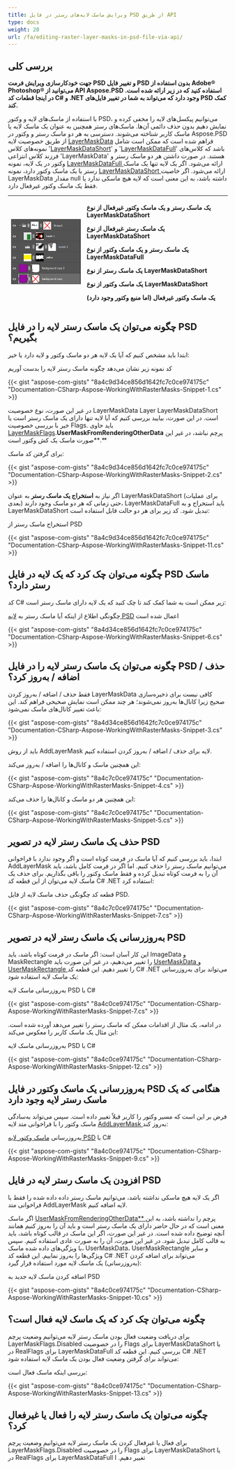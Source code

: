 ```yaml
---
title: ویرایش ماسک لایه‌های رستر در فایل PSD از طریق API
type: docs
weight: 20
url: /fa/editing-raster-layer-masks-in-psd-file-via-api/
---
```


## **بررسی کلی**
**جهت خودکارسازی ویرایش فرمت PSD و تغییر فایل PSD بدون استفاده از Adobe® Photoshop® می‌توانید از API Aspose.PSD استفاده کنید که در زیر ارائه شده است. در اینجا قطعات کد C# و .NET وجود دارد که می‌تواند به شما در تغییر فایل‌های PSD کمک کند.**

با استفاده از ماسک‌های لایه و وکتور PSD، می‌توانیم پیکسل‌های لایه را مخفی کرده و نمایش دهیم بدون حذف دائمی آن‌ها. ماسک‌های رستر همچنین به عنوان یک ماسک لایه یا ماسک کاربر شناخته می‌شوند. دسترسی به هر دو ماسک رستر و وکتور در Aspose.PSD از طریق خصوصیت لایه [LayerMaskData](https://reference.aspose.com/psd/net/aspose.psd.fileformats.psd.layers/layer/properties/layermaskdata) فراهم شده است که ممکن است شامل نمونه‌های کلاس '[LayerMaskDataShort](https://reference.aspose.com/psd/net/aspose.psd.fileformats.psd.layers/layermaskdatashort)' و '[LayerMaskDataFull](https://reference.aspose.com/psd/net/aspose.psd.fileformats.psd.layers/layermaskdatafull)' باشد که کلاس‌های فرزند کلاس انتزاعی 'LayerMaskData' هستند. در صورت داشتن هر دو ماسک رستر و وکتور در یک لایه، نمونه [LayerMaskDataFull ](https://reference.aspose.com/psd/net/aspose.psd.fileformats.psd.layers/layermaskdatafull) ارائه می‌شود. اگر یک لایه تنها یک ماسک رستر یا یک ماسک وکتور دارد، نمونه [LayerMaskDataShort ](https://reference.aspose.com/psd/net/aspose.psd.fileformats.psd.layers/layermaskdatashort) ارائه می‌شود. اگر خاصیت LayerMaskData مقدار null داشته باشد، به این معنی است که لایه هیچ ماسکی ندارد یا فقط یک ماسک وکتور غیرفعال دارد.


|![todo:image_alt_text](editing-raster-layer-masks-in-psd-file-via-api_1.png)|<p>یک ماسک رستر و یک ماسک وکتور غیرفعال از نوع LayerMaskDataShort</p><p>یک ماسک رستر غیرفعال از نوع LayerMaskDataShort</p><p>یک ماسک رستر و یک ماسک وکتور از نوع LayerMaskDataFull</p><p>یک ماسک رستر از نوع LayerMaskDataShort</p><p>یک ماسک وکتور از نوع LayerMaskDataShort</p><p>یک ماسک وکتور غیرفعال (اما منبع وکتور وجود دارد)</p>|
| :- | :- |

## **چگونه می‌توان یک ماسک رستر لایه را در فایل PSD بگیریم؟**
ابتدا باید مشخص کنیم که آیا یک لایه هر دو ماسک وکتور و لایه دارد یا خیر:

کد نمونه زیر نشان می‌دهد چگونه ماسک رستر لایه را بدست آوریم

{{< gist "aspose-com-gists" "8a4c9d34ce856d1642fc7c0ce974175c" "Documentation-CSharp-Aspose-WorkingWithRasterMasks-Snippet-1.cs" >}}

در غیر این صورت، نوع خصوصیت LayerMaskData Layer LayerMaskDataShort است. در این صورت، بیایید بررسی کنیم که آیا لایه تنها دارای یک ماسک رستر است یا خیر با بررسی خصوصیت Flags. باید حاوی [LayerMaskFlags](https://reference.aspose.com/psd/net/aspose.psd.fileformats.psd.layers/layermaskflags).**UserMaskFromRenderingOtherData** پرچم نباشد، در غیر این صورت ماسک یک کش وکتور است**.**

برای گرفتن کد ماسک:

{{< gist "aspose-com-gists" "8a4c9d34ce856d1642fc7c0ce974175c" "Documentation-CSharp-Aspose-WorkingWithRasterMasks-Snippet-2.cs" >}}

اگر نیاز به **استخراج یک ماسک رستر** به عنوان LayerMaskDataShort (برای عملیات بعدی) حتی زمانی که هر دو ماسک وجود دارند، LayerMaskDataFull باید استخراج و به LayerMaskDataShort تبدیل شود. کد زیر برای هر دو حالت قابل استفاده است:

استخراج ماسک رستر از PSD

{{< gist "aspose-com-gists" "8a4c9d34ce856d1642fc7c0ce974175c" "Documentation-CSharp-Aspose-WorkingWithRasterMasks-Snippet-11.cs" >}}
## **چگونه می‌توان چک کرد که یک لایه در فایل PSD ماسک رستر دارد؟**
کد C# زیر ممکن است به شما کمک کند تا چک کنید که یک لایه دارای ماسک رستر است:

چگونگی اطلاع از اینکه آیا ماسک رستر به [لایه PSD](/psd/fa/net/psd-layer/) اعمال شده است

{{< gist "aspose-com-gists" "8a4d34ce856d1642fc7c0ce974175c" "Documentation-CSharp-Aspose-WorkingWithRasterMasks-Snippet-6.cs" >}}
## **چگونه می‌توان یک ماسک رستر لایه را در فایل PSD حذف / اضافه / به‌روز کرد؟**
فقط حذف / اضافه / به‌روز کردن LayerMaskData کافی نیست برای ذخیره‌سازی صحیح زیرا کانال‌ها به‌روز نمی‌شوند؛ هر چند ممکن است نمایش صحیحی فراهم کند. این باعث تغییر کانال‌های ماسک نمی‌شود:

{{< gist "aspose-com-gists" "8a4d34ce856d1642fc7c0ce974175c" "Documentation-CSharp-Aspose-WorkingWithRasterMasks-Snippet-3.cs" >}}

باید از روش AddLayerMask لایه برای حذف / اضافه / به‌روز کردن استفاده کنیم.

این همچنین ماسک و کانال‌ها را اضافه / به‌روز می‌کند:

{{< gist "aspose-com-gists" "8a4c7c0ce974175c" "Documentation-CSharp-Aspose-WorkingWithRasterMasks-Snippet-4.cs" >}}

این همچنین هر دو ماسک و کانال‌ها را حذف می‌کند:

{{< gist "aspose-com-gists" "8a4c7c0ce974175c" "Documentation-CSharp-Aspose-WorkingWithRasterMasks-Snippet-5.cs" >}}
## **حذف یک ماسک رستر لایه در تصویر PSD**
ابتدا، باید بررسی کنیم که آیا ماسک در فرمت کوتاه است و اگر وجود ندارد با فراخوانی AddLayerMask می‌توانیم ماسک رستر را حذف کنیم. اما اگر در فرمت کامل باشد، باید آن را به فرمت کوتاه تبدیل کرده و فقط ماسک وکتور را باقی بگذاریم. برای حذف یک ماسک لایه می‌توان از این قطعه کد C# .NET استفاده کرد:

قطعه کد چگونگی حذف ماسک لایه از فایل PSD.

{{< gist "aspose-com-gists" "8a4c7c0ce974175c" "Documentation-CSharp-Aspose-WorkingWithRasterMasks-Snippet-7.cs" >}}
## **به‌روز‌رسانی یک ماسک رستر لایه در تصویر PSD**
این کار آسان است: اگر ماسک در فرمت کوتاه باشد، باید ImageData و MaskRectangle را تغییر می‌دهیم، در غیر این صورت باید [UserMaskData ](https://reference.aspose.com/psd/net/aspose.psd.fileformats.psd.layers/layermaskdatafull/properties/usermaskdata)و [UserMaskRectangle ](https://reference.aspose.com/psd/net/aspose.psd.fileformats.psd.layers/layermaskdatafull/properties/usermaskrectangle) را تغییر دهیم. این قطعه کد C# .NET می‌تواند برای به‌روز‌رسانی یک ماسک لایه استفاده شود:

به‌روزرسانی ماسک لایه PSD با C#

{{< gist "aspose-com-gists" "8a4c0ce974175c" "Documentation-CSharp-Aspose-WorkingWithRasterMasks-Snippet-7.cs" >}}

در ادامه، یک مثال از اقدامات ممکن که ماسک رستر را تغییر می‌دهد آورده شده است. این مثال یک ماسک کاربر را معکوس می‌کند:

به‌روزرسانی ماسک لایه PSD با C#

{{< gist "aspose-com-gists" "8a4c0ce974175c" "Documentation-CSharp-Aspose-WorkingWithRasterMasks-Snippet-12.cs" >}}
## **به‌روز‌رسانی یک ماسک وکتور در فایل PSD هنگامی که یک ماسک رستر لایه وجود دارد**
فرض بر این است که مسیر وکتور را کاربر قبلاً تغییر داده است. سپس می‌تواند به‌سادگی ماسک وکتور را با فراخوانی متد لایه [AddLayerMask ](https://reference.aspose.com/psd/net/aspose.psd.fileformats.psd.layers/layer/methods/addlayermask) به‌روز کند:

به‌روز‌رسانی [ماسک وکتور لایه PSD](/psd/fa/net/layer-vector-mask/) با C#

{{< gist "aspose-com-gists" "8a4c0ce974175c" "Documentation-CSharp-Aspose-WorkingWithRasterMasks-Snippet-9.cs" >}}
## **افزودن یک ماسک رستر لایه در فایل PSD**
اگر یک لایه هیچ ماسکی نداشته باشد، می‌توانیم ماسک رستر داده داده شده را فقط با فراخوانی متد AddLayerMask لایه اضافه کنیم.

اگر ماسک [UserMaskFromRenderingOtherData** ](https://reference.aspose.com/psd/java/com.aspose.psd.fileformats.psd.layers/LayerMaskFlags)پرچم را نداشته باشد، به این معنی است که در حال حاضر دارای یک ماسک رستر است و باید آن را به‌روز کنیم همانند آنچه توضیح داده شده است. در غیر این صورت، اگر این ماسک در قالب کوتاه باشد، باید به قالب کامل تبدیل شود. در غیر این صورت، آن را به صورت عادی استفاده کنیم. سپس با ویژگی‌های داده شده ماسک، UserMaskData، UserMaskRectangle و سایر ویژگی‌ها را به‌روز نماییم. این قطعه کد C# .NET می‌تواند برای اضافه کردن (به‌روزرسانی) یک ماسک لایه مورد استفاده قرار گیرد:

اضافه کردن ماسک لایه جدید به PSD

{{< gist "aspose-com-gists" "8a4c0ce974175c" "Documentation-CSharp-Aspose-WorkingWithRasterMasks-Snippet-10.cs" >}}

## **چگونه می‌توان چک کرد که یک ماسک لایه فعال است؟**
برای دریافت وضعیت فعال بودن ماسک رستر لایه می‌توانیم وضعیت پرچم LayerMaskFlags.Disabled را در خصوصیت Flags برای LayerMaskDataShort یا در RealFlags برای LayerMaskDataFull بررسی کنیم. این قطعه کد C# .NET می‌تواند برای گرفتن وضعیت فعال بودن یک ماسک لایه استفاده شود:

بررسی اینکه ماسک فعال است:

{{< gist "aspose-com-gists" "8a4c0ce974175c" "Documentation-CSharp-Aspose-WorkingWithRasterMasks-Snippet-13.cs" >}}
## **چگونه می‌توان یک ماسک رستر لایه را فعال یا غیرفعال کرد؟**
برای فعال یا غیرفعال کردن یک ماسک رستر لایه می‌توانیم وضعیت پرچم LayerMaskFlags.Disabled را در خصوصیت Flags برای LayerMaskDataShort یا در RealFlags برای LayerMaskDataFull تغییر دهیم. ا
